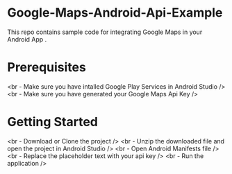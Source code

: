 # Google-Maps-Android-Api-Example
This repo contains sample code for integrating Google Maps in your Android App . 

# Prerequisites  
<br - Make sure you have intalled Google Play Services in Android Studio />
<br - Make sure you have generated your Google Maps Api Key />

# Getting Started  
<br - Download or Clone the project />
<br - Unzip the downloaded file and open the project in Android Studio />
<br - Open Android Manifests file />
<br - Replace the placeholder text with your api key />
<br - Run the application />
